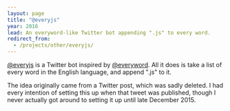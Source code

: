 ```yaml
---
layout: page
title: "@everyjs"
year: 2016
lead: An everyword-like Twitter bot appending ".js" to every word.
redirect_from:
  - /projects/other/everyjs/
---
```


[@everyjs](https://twitter.com/everyjs) is a Twitter bot inspired by [@everyword](https://twitter.com/everyword). All it does is take a list of every word in the English language, and append ".js" to it.

The idea originally came from a Twitter post, which was sadly deleted. I had every intention of setting this up when that tweet was published, though I never actually got around to setting it up until late December 2015.

